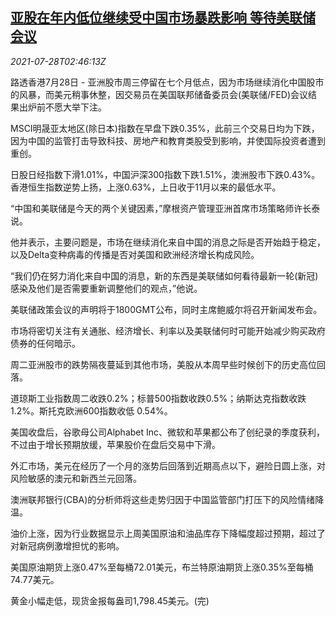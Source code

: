 <!--1627441263000-->
[亚股在年内低位继续受中国市场暴跌影响 等待美联储会议](https://cn.reuters.com/article/global-market-asia-stocks-fed-0728-idCNKBS2EY06T)
------

<div><i>2021-07-28T02:46:13Z</i></div><p>路透香港7月28日 - 亚洲股市周三停留在七个月低点，因为市场继续消化中国股市的风暴，而美元稍事休整，因交易员在美国联邦储备委员会(美联储/FED)会议结果出炉前不愿大举下注。</p><p>MSCI明晟亚太地区(除日本)指数在早盘下跌0.35%，此前三个交易日均为下跌，因为中国的监管打击导致科技、房地产和教育类股受到影响，并使国际投资者遭到重创。</p><p>日股日经指数下滑1.01%，中国沪深300指数下跌1.51%，澳洲股市下跌0.43%。香港恒生指数逆势上扬，上涨0.63%，上日收于11月以来的最低水平。</p><p>“中国和美联储是今天的两个关键因素，”摩根资产管理亚洲首席市场策略师许长泰说。</p><p>他并表示，主要问题是，市场在继续消化来自中国的消息之际是否开始趋于稳定，以及Delta变种病毒的传播是否对美国和欧洲经济增长构成风险。</p><p>“我们仍在努力消化来自中国的消息，新的东西是美联储如何看待最新一轮(新冠)感染及他们是否需要重新调整他们的观点，”他说。</p><p>美联储政策会议的声明将于1800GMT公布，同时主席鲍威尔将召开新闻发布会。</p><p>市场将密切关注有关通胀、经济增长、利率以及美联储何时可能开始减少购买政府债券的任何暗示。</p><p>周二亚洲股市的跌势隔夜蔓延到其他市场，美股从本周早些时候创下的历史高位回落。</p><p>道琼斯工业指数周二收跌0.2%；标普500指数收跌0.5%；纳斯达克指数收跌1.2%。斯托克欧洲600指数收低 0.54%。</p><p>美国收盘后，谷歌母公司Alphabet Inc、微软和苹果都公布了创纪录的季度获利，不过由于增长预期放缓，苹果股价在盘后交易中下滑。</p><p>外汇市场，美元在经历了一个月的涨势后回落到近期高点以下，避险日圆上涨，对风险敏感的澳元和新西兰元回落。</p><p>澳洲联邦银行(CBA)的分析师将这些走势归因于中国监管部门打压下的风险情绪降温。</p><p>油价上涨，因为行业数据显示上周美国原油和油品库存下降幅度超过预期，超过了对新冠病例激增担忧的影响。</p><p>美国原油期货上涨0.47%至每桶72.01美元，布兰特原油期货上涨0.35%至每桶74.77美元。</p><p>黄金小幅走低，现货金报每盎司1,798.45美元。(完)</p>
